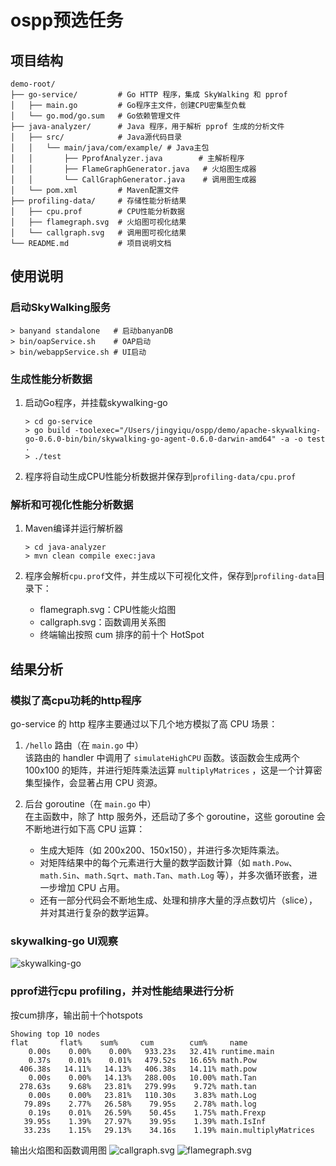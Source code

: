 # ospp预选任务

## 项目结构

```
demo-root/
├── go-service/         # Go HTTP 程序，集成 SkyWalking 和 pprof
│   ├── main.go         # Go程序主文件，创建CPU密集型负载
│   └── go.mod/go.sum   # Go依赖管理文件
├── java-analyzer/      # Java 程序，用于解析 pprof 生成的分析文件
│   ├── src/            # Java源代码目录
│   │   └── main/java/com/example/ # Java主包
│   │       ├── PprofAnalyzer.java        # 主解析程序
│   │       ├── FlameGraphGenerator.java   # 火焰图生成器
│   │       └── CallGraphGenerator.java    # 调用图生成器
│   └── pom.xml         # Maven配置文件
├── profiling-data/     # 存储性能分析结果
│   ├── cpu.prof        # CPU性能分析数据
│   ├── flamegraph.svg  # 火焰图可视化结果
│   └── callgraph.svg   # 调用图可视化结果
└── README.md           # 项目说明文档
```

## 使用说明

### 启动SkyWalking服务

   ```
   > banyand standalone   # 启动banyanDB
   > bin/oapService.sh    # OAP启动
   > bin/webappService.sh # UI启动
   ```

### 生成性能分析数据

1. 启动Go程序，并挂载skywalking-go
   ```
   > cd go-service
   > go build -toolexec="/Users/jingyiqu/ospp/demo/apache-skywalking-go-0.6.0-bin/bin/skywalking-go-agent-0.6.0-darwin-amd64" -a -o test .
   > ./test

   ```

2. 程序将自动生成CPU性能分析数据并保存到`profiling-data/cpu.prof`

### 解析和可视化性能分析数据

1. Maven编译并运行解析器
   ```
   > cd java-analyzer
   > mvn clean compile exec:java
   
   ```

3. 程序会解析`cpu.prof`文件，并生成以下可视化文件，保存到`profiling-data`目录下：
   - flamegraph.svg：CPU性能火焰图
   - callgraph.svg：函数调用关系图
   - 终端输出按照 cum 排序的前十个 HotSpot

## 结果分析

### 模拟了高cpu功耗的http程序
go-service 的 http 程序主要通过以下几个地方模拟了高 CPU 场景：

1. `/hello` 路由（在 `main.go` 中）  
   该路由的 handler 中调用了 `simulateHighCPU` 函数。该函数会生成两个 100x100 的矩阵，并进行矩阵乘法运算 `multiplyMatrices` ，这是一个计算密集型操作，会显著占用 CPU 资源。

2. 后台 goroutine（在 `main.go` 中）  
   在主函数中，除了 http 服务外，还启动了多个 goroutine，这些 goroutine 会不断地进行如下高 CPU 运算：
   - 生成大矩阵（如 200x200、150x150），并进行多次矩阵乘法。
   - 对矩阵结果中的每个元素进行大量的数学函数计算（如 `math.Pow`、`math.Sin`、`math.Sqrt`、`math.Tan`、`math.Log` 等），并多次循环嵌套，进一步增加 CPU 占用。
   - 还有一部分代码会不断地生成、处理和排序大量的浮点数切片（slice），并对其进行复杂的数学运算。

### skywalking-go UI观察

![skywalking-go](https://qqsobsidian.oss-cn-shenzhen.aliyuncs.com/20250510105527400.png)

### pprof进行cpu profiling，并对性能结果进行分析

按cum排序，输出前十个hotspots

```
Showing top 10 nodes
flat       flat%    sum%     cum        cum%     name
    0.00s    0.00%    0.00%   933.23s   32.41% runtime.main
    0.37s    0.01%    0.01%   479.52s   16.65% math.Pow
  406.38s   14.11%   14.13%   406.38s   14.11% math.pow
    0.00s    0.00%   14.13%   288.00s   10.00% math.Tan
  278.63s    9.68%   23.81%   279.99s    9.72% math.tan
    0.00s    0.00%   23.81%   110.30s    3.83% math.Log
   79.89s    2.77%   26.58%    79.95s    2.78% math.log
    0.19s    0.01%   26.59%    50.45s    1.75% math.Frexp
   39.95s    1.39%   27.97%    39.95s    1.39% math.IsInf
   33.23s    1.15%   29.13%    34.16s    1.19% main.multiplyMatrices
```

输出火焰图和函数调用图
![callgraph.svg](https://qqsobsidian.oss-cn-shenzhen.aliyuncs.com/callgraph.svg)
![flamegraph.svg](https://qqsobsidian.oss-cn-shenzhen.aliyuncs.com/flamegraph.svg)



